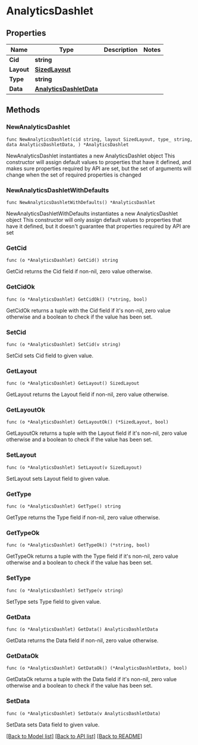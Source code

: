 # AnalyticsDashlet

## Properties

Name | Type | Description | Notes
------------ | ------------- | ------------- | -------------
**Cid** | **string** |  | 
**Layout** | [**SizedLayout**](SizedLayout.md) |  | 
**Type** | **string** |  | 
**Data** | [**AnalyticsDashletData**](AnalyticsDashletData.md) |  | 

## Methods

### NewAnalyticsDashlet

`func NewAnalyticsDashlet(cid string, layout SizedLayout, type_ string, data AnalyticsDashletData, ) *AnalyticsDashlet`

NewAnalyticsDashlet instantiates a new AnalyticsDashlet object
This constructor will assign default values to properties that have it defined,
and makes sure properties required by API are set, but the set of arguments
will change when the set of required properties is changed

### NewAnalyticsDashletWithDefaults

`func NewAnalyticsDashletWithDefaults() *AnalyticsDashlet`

NewAnalyticsDashletWithDefaults instantiates a new AnalyticsDashlet object
This constructor will only assign default values to properties that have it defined,
but it doesn't guarantee that properties required by API are set

### GetCid

`func (o *AnalyticsDashlet) GetCid() string`

GetCid returns the Cid field if non-nil, zero value otherwise.

### GetCidOk

`func (o *AnalyticsDashlet) GetCidOk() (*string, bool)`

GetCidOk returns a tuple with the Cid field if it's non-nil, zero value otherwise
and a boolean to check if the value has been set.

### SetCid

`func (o *AnalyticsDashlet) SetCid(v string)`

SetCid sets Cid field to given value.


### GetLayout

`func (o *AnalyticsDashlet) GetLayout() SizedLayout`

GetLayout returns the Layout field if non-nil, zero value otherwise.

### GetLayoutOk

`func (o *AnalyticsDashlet) GetLayoutOk() (*SizedLayout, bool)`

GetLayoutOk returns a tuple with the Layout field if it's non-nil, zero value otherwise
and a boolean to check if the value has been set.

### SetLayout

`func (o *AnalyticsDashlet) SetLayout(v SizedLayout)`

SetLayout sets Layout field to given value.


### GetType

`func (o *AnalyticsDashlet) GetType() string`

GetType returns the Type field if non-nil, zero value otherwise.

### GetTypeOk

`func (o *AnalyticsDashlet) GetTypeOk() (*string, bool)`

GetTypeOk returns a tuple with the Type field if it's non-nil, zero value otherwise
and a boolean to check if the value has been set.

### SetType

`func (o *AnalyticsDashlet) SetType(v string)`

SetType sets Type field to given value.


### GetData

`func (o *AnalyticsDashlet) GetData() AnalyticsDashletData`

GetData returns the Data field if non-nil, zero value otherwise.

### GetDataOk

`func (o *AnalyticsDashlet) GetDataOk() (*AnalyticsDashletData, bool)`

GetDataOk returns a tuple with the Data field if it's non-nil, zero value otherwise
and a boolean to check if the value has been set.

### SetData

`func (o *AnalyticsDashlet) SetData(v AnalyticsDashletData)`

SetData sets Data field to given value.



[[Back to Model list]](../README.md#documentation-for-models) [[Back to API list]](../README.md#documentation-for-api-endpoints) [[Back to README]](../README.md)



